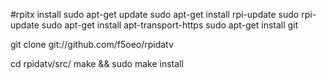 #rpitx install
sudo apt-get update 
sudo apt-get install rpi-update
sudo rpi-update
sudo apt-get install apt-transport-https
sudo apt-get install git

git clone git://github.com/f5oeo/rpidatv

cd rpidatv/src/
make && sudo make install 


